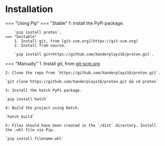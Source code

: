 # Installation
=== "Using Pip" 
    === "Stable"
        1: Install the PyPi package.

        `pip install proton`.
    === "Unstable"
        1. Install git, from [git-scm.org](https://git-scm.org)
        2. Install from source.

        `pip install git+https://github.com/Xanderplayz16/proton.git`.
=== "Manually"
    1. Install git, from [git-scm.org](https://git-scm.org)

    2: Clone the repo from `https://github.com/Xanderplayz16/proton.git`.

    `git clone https://github.com/Xanderplayz16/proton.git && cd proton`

    3: Install the hatch PyPi package.

    `pip install hatch`

    4: Build the project using Hatch.

    `hatch build`

    5: Files should have been created in the `/dist` directory. Install the .whl file via Pip.

    `pip install filename.whl`